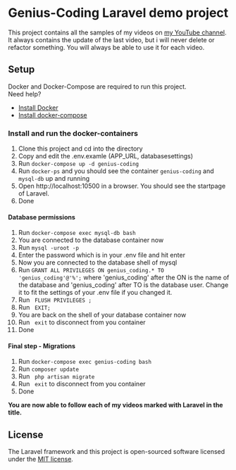 # Genius-Coding Laravel demo project
This project contains all the samples of my videos on <a href="https://www.youtube.com/channel/UC4TcEW7UPQTS8uAGS611BOg" target="_blank">my YouTube channel</a>.<br/>
It always contains the update of the last video, but i will never delete or refactor something. You will always be able to use it for each video.

## Setup
Docker and Docker-Compose are required to run this project. <br/>
Need help? <br/>
<ul>
    <li><a href="https://docs.docker.com/get-docker/">Install Docker</a></li>
    <li><a href="https://docs.docker.com/compose/install/">Install docker-compose</a></li>
</ul>

### Install and run the docker-containers 
1. Clone this project and cd into the directory
2. Copy and edit the .env.examle (APP_URL, databasesettings)
3. Run ``` docker-compose up -d genius-coding ``` 
4. Run ``` docker-ps ``` and you should see the container ```genius-coding``` and ```mysql-db``` up and running 
5. Open http://localhost:10500 in a browser. You should see the startpage of Laravel.
6. Done 

#### Database permissions
1. Run ``` docker-compose exec mysql-db bash ```
2. You are connected to the database container now
3. Run ``` mysql -uroot -p ```
4. Enter the password which is in your .env file and hit enter
5. Now you are connected to the database shell of mysql 
6. Run ``` GRANT ALL PRIVILEGES ON genius_coding.* TO 'genius_coding'@'%'; ``` where 'genius_coding' after the ON is the name of the database and 'genius_coding' after TO is the database user. Change it to fit the settings of your .env file if you changed it.
7. Run ``` FLUSH PRIVILEGES ;```
8. Run ``` EXIT;```
9. You are back on the shell of your database container now
10. Run ``` exit``` to disconnect from you container
11. Done

#### Final step - Migrations
1. Run ``` docker-compose exec genius-coding bash ```
2. Run ``` composer update ```
3. Run ``` php artisan migrate```
4. Run ``` exit``` to disconnect from you container
5. Done

<strong>You are now able to follow each of my videos marked with Laravel in the title. </strong> 

## License

The Laravel framework and this project is open-sourced software licensed under the [MIT license](https://opensource.org/licenses/MIT).
